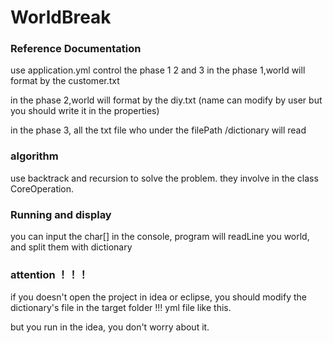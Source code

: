 # WorldBreak

### Reference Documentation
use application.yml control the phase 1 2 and 3
in the phase 1,world will format by the customer.txt

in the phase 2,world will format by the diy.txt (name can modify by user but you should write it in the properties)

in the phase 3, all the txt file who under the filePath /dictionary will read

### algorithm
use backtrack and recursion to solve the problem.
they involve in the class CoreOperation.


### Running and display
you can input the char[] in the console, program will readLine you world, and split them with dictionary

### attention ！！！
if you doesn't open the project in idea or eclipse, you should modify the dictionary's file in the target folder !!!
yml file like this.

but you run in the idea, you don't worry about it.
